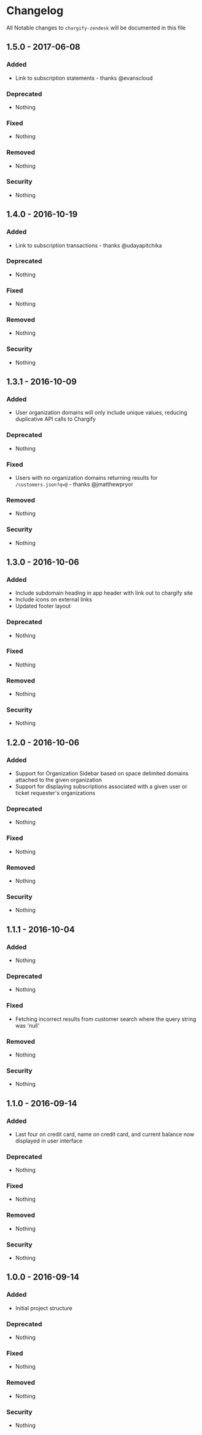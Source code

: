 # Changelog

All Notable changes to `chargify-zendesk` will be documented in this file

## 1.5.0 - 2017-06-08

### Added
- Link to subscription statements - thanks @evanscloud

### Deprecated
- Nothing

### Fixed
- Nothing

### Removed
- Nothing

### Security
- Nothing

## 1.4.0 - 2016-10-19

### Added
- Link to subscription transactions - thanks @udayapitchika

### Deprecated
- Nothing

### Fixed
- Nothing

### Removed
- Nothing

### Security
- Nothing

## 1.3.1 - 2016-10-09

### Added
- User organization domains will only include unique values, reducing duplicative API calls to Chargify

### Deprecated
- Nothing

### Fixed
- Users with no organization domains returning results for `/customers.json?q=@` - thanks @jmatthewpryor

### Removed
- Nothing

### Security
- Nothing

## 1.3.0 - 2016-10-06

### Added
- Include subdomain heading in app header with link out to chargify site
- Include icons on external links
- Updated footer layout

### Deprecated
- Nothing

### Fixed
- Nothing

### Removed
- Nothing

### Security
- Nothing

## 1.2.0 - 2016-10-06

### Added
- Support for Organization Sidebar based on space delimited domains attached to the given organization
- Support for displaying subscriptions associated with a given user or ticket requester's organizations

### Deprecated
- Nothing

### Fixed
- Nothing

### Removed
- Nothing

### Security
- Nothing

## 1.1.1 - 2016-10-04

### Added
- Nothing

### Deprecated
- Nothing

### Fixed
- Fetching incorrect results from customer search where the query string was 'null'

### Removed
- Nothing

### Security
- Nothing

## 1.1.0 - 2016-09-14

### Added
- Last four on credit card, name on credit card, and current balance now displayed in user interface

### Deprecated
- Nothing

### Fixed
- Nothing

### Removed
- Nothing

### Security
- Nothing

## 1.0.0 - 2016-09-14

### Added
- Initial project structure

### Deprecated
- Nothing

### Fixed
- Nothing

### Removed
- Nothing

### Security
- Nothing
